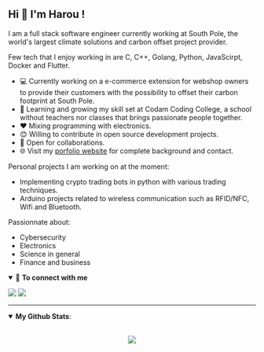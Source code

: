 ## Hi 👋 I'm Harou ! 

I am a full stack software engineer currently working at South Pole, the world's largest climate solutions and carbon offset project provider.

Few tech that I enjoy working in are C, C++, Golang, Python, JavaScirpt, Docker and Flutter.

- 💻 Currently working on a e-commerce extension for webshop owners to provide their customers with the possibility to offset their carbon footprint at South Pole.
- :closed_book: Learning and growing my skill set at Codam Coding College, a school without teachers nor classes that brings passionate people together.
- :heart: Mixing programming with electronics.
- 😊 Willing to contribute in open source development projects.
- 🤝 Open for collaborations.
- 🌐 Visit my [porfolio website](https://harou24.github.io/) for complete background and contact.

Personal projects I am working on at the moment:
- Implementing crypto trading bots in python with various trading techniques.
- Arduino projects related to wireless communication such as RFID/NFC, Wifi and Bluetooth.

Passionnate about:
- Cybersecurity
- Electronics
- Science in general
- Finance and business


<details open>
<summary>🤝 <b>To connect with me</b></summary>

<p align = "center">
 
[<img src ="https://img.shields.io/badge/portfolio-%23.svg?&style=for-the-badge&logo=&logoColor=white%22">](https://harou24.github.io/)
[<img src="https://img.shields.io/badge/linkedin-%230077B5.svg?&style=for-the-badge&logo=linkedin&logoColor=white" />](https://www.linkedin.com/in/harou/)

</p>

</details>

---

<details open>
 <summary><b>My Github Stats</b>: </summary>

<br>

<p align = "center">
  <img src = "https://github-readme-stats.vercel.app/api?username=harou24&show_icons=true&theme=tokyonight&line_height=27">
</p>

</details>
